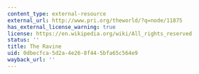 ```yaml
---
content_type: external-resource
external_url: http://www.pri.org/theworld/?q=node/11875
has_external_license_warning: true
license: https://en.wikipedia.org/wiki/All_rights_reserved
status: ''
title: The Ravine
uid: 0dbecfca-5d2a-4e26-8f44-5bfa65c564e9
wayback_url: ''
---
```

